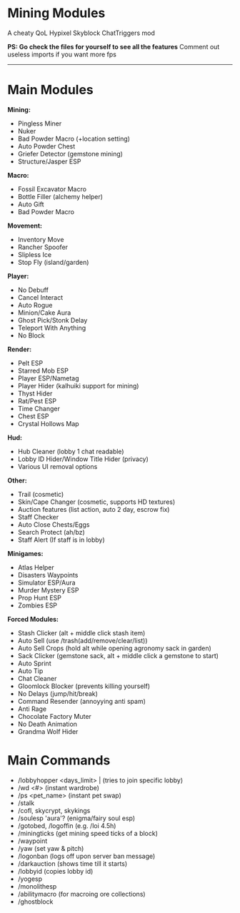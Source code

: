 # Mining Modules  
A cheaty QoL Hypixel Skyblock ChatTriggers mod 

**PS: Go check the files for yourself to see all the features**
Comment out useless imports if you want more fps

---

# Main Modules

**Mining:**  
- Pingless Miner  
- Nuker
- Bad Powder Macro (+location setting)
- Auto Powder Chest  
- Griefer Detector (gemstone mining)
- Structure/Jasper ESP

**Macro:**  
- Fossil Excavator Macro
- Bottle Filler (alchemy helper)
- Auto Gift
- Bad Powder Macro

**Movement:**  
- Inventory Move  
- Rancher Spoofer  
- Slipless Ice
- Stop Fly (island/garden)

**Player:**
- No Debuff
- Cancel Interact
- Auto Rogue
- Minion/Cake Aura
- Ghost Pick/Stonk Delay
- Teleport With Anything
- No Block

**Render:**  
- Pelt ESP
- Starred Mob ESP
- Player ESP/Nametag
- Player Hider (kalhuiki support for mining)
- Thyst Hider
- Rat/Pest ESP
- Time Changer
- Chest ESP
- Crystal Hollows Map

**Hud:**
- Hub Cleaner (lobby 1 chat readable)
- Lobby ID Hider/Window Title Hider (privacy)
- Various UI removal options
  
**Other:**  
- Trail (cosmetic)
- Skin/Cape Changer (cosmetic, supports HD textures)
- Auction features (list action, auto 2 day, escrow fix)
- Staff Checker
- Auto Close Chests/Eggs
- Search Protect (ah/bz)
- Staff Alert (If staff is in lobby)

**Minigames:**  
- Atlas Helper
- Disasters Waypoints  
- Simulator ESP/Aura
- Murder Mystery ESP
- Prop Hunt ESP
- Zombies ESP

**Forced Modules:**
- Stash Clicker (alt + middle click stash item)
- Auto Sell (use /trash(add/remove/clear/list))
- Auto Sell Crops (hold alt while opening agronomy sack in garden)
- Sack Clicker (gemstone sack, alt + middle click a gemstone to start)
- Auto Sprint
- Auto Tip
- Chat Cleaner
- Gloomlock Blocker (prevents killing yourself)
- No Delays (jump/hit/break)
- Command Resender (annoyying anti spam)
- Anti Rage
- Chocolate Factory Muter
- No Death Animation
- Grandma Wolf Hider
 
# Main Commands

- /lobbyhopper <days_limit> | <id> (tries to join specific lobby)
- /wd <#> (instant wardrobe)
- /ps <pet_name> (instant pet swap)
- /stalk
- /cofl, skycrypt, skykings
- /soulesp 'aura'? (enigma/fairy soul esp)
- /gotobed, /logoffin (e.g. /loi 4.5h)
- /miningticks (get mining speed ticks of a block)
- /waypoint
- /yaw <yaw> <pitch> (set yaw & pitch)
- /logonban (logs off upon server ban message)
- /darkauction (shows time till it starts)
- /lobbyid (copies lobby id)
- /yogesp
- /monolithesp
- /abilitymacro (for macroing ore collections)
- /ghostblock

